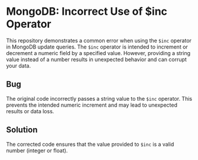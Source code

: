 # MongoDB: Incorrect Use of $inc Operator

This repository demonstrates a common error when using the `$inc` operator in MongoDB update queries.  The `$inc` operator is intended to increment or decrement a numeric field by a specified value.  However, providing a string value instead of a number results in unexpected behavior and can corrupt your data.

## Bug
The original code incorrectly passes a string value to the `$inc` operator.  This prevents the intended numeric increment and may lead to unexpected results or data loss.

## Solution
The corrected code ensures that the value provided to `$inc` is a valid number (integer or float).